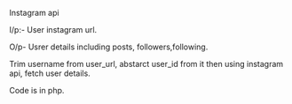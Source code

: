 Instagram api

I/p:- User instagram url.

O/p- Usrer details including posts, followers,following.

Trim username from user_url, abstarct user_id from it then using instagram api, fetch user details.

Code is in php.
